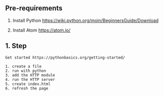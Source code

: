 ## Pre-requirements
  1. Install Python
    https://wiki.python.org/moin/BeginnersGuide/Download

  2. Install Atom
    https://atom.io/

## 1. Step
    Get started https://pythonbasics.org/getting-started/

    1. create a file
    2. run with python
    3. add the HTTP module
    4. run the HTTP server
    5. create index.html
    6. refresh the page
